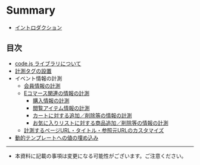 # Summary

* [イントロダクション](README.md)

## 目次
* [code.js ライブラリについて](ja/js-sdk/index.md)
* [計測タグの設置](ja/js-sdk/quick-start.md)
* イベント情報の計測
  - [会員情報の計測](ja/js-sdk/track-user.md)
  - [Eコマース関連の情報の計測](ja/js-sdk/track-ec.md)
    - [購入情報の計測](ja/js-sdk/track-transaction.md)
    - [閲覧アイテム情報の計測](ja/js-sdk/track-item.md)
    - [カートに対する追加／削除等の情報の計測](ja/js-sdk/track-cart.md)
    - [お気に入りリストに対する商品追加／削除等の情報の計測](ja/js-sdk/track-favorite.md)
  - [計測するページURL・タイトル・参照元URLのカスタマイズ](ja/js-sdk/track-page.md)
* [動的テンプレートへの値の埋め込み](ja/js-sdk/client-variable.md)

-----
* 本資料に記載の事項は変更になる可能性がございます。ご注意ください。
